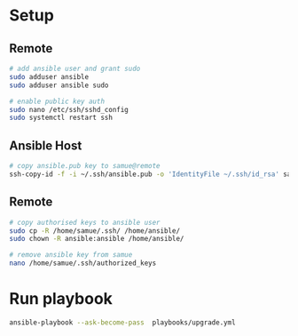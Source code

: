 # Setup

## Remote

```sh
# add ansible user and grant sudo
sudo adduser ansible
sudo adduser ansible sudo

# enable public key auth
sudo nano /etc/ssh/sshd_config
sudo systemctl restart ssh
```

## Ansible Host

```sh
# copy ansible.pub key to samue@remote
ssh-copy-id -f -i ~/.ssh/ansible.pub -o 'IdentityFile ~/.ssh/id_rsa' samue@192.168.0.100
```

## Remote

```sh
# copy authorised keys to ansible user
sudo cp -R /home/samue/.ssh/ /home/ansible/
sudo chown -R ansible:ansible /home/ansible/

# remove ansible key from samue
nano /home/samue/.ssh/authorized_keys
```

# Run playbook

```sh
ansible-playbook --ask-become-pass  playbooks/upgrade.yml
```
